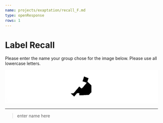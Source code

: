 ```yaml
---
name: projects/exaptation/recall_F.md
type: openResponse
rows: 1
---
```


# Label Recall

Please enter the name your group chose for the image below. Please use all lowercase letters.

![Recall Image](projects/exaptation/image_F.jpg)

---

> enter name here
